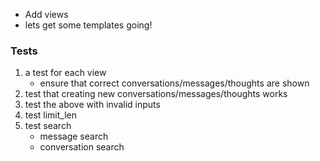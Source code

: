 - Add views
- lets get some templates going!

### Tests
1. a test for each view
    - ensure that correct conversations/messages/thoughts are shown
2. test that creating new conversations/messages/thoughts works
3. test the above with invalid inputs
4. test limit_len
5. test search
    - message search
    - conversation search
